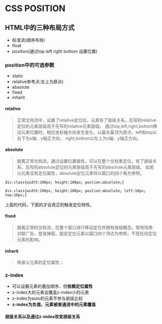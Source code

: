 # CSS POSITION
## HTML中的三种布局方式
+ 标准流(顺序布局)
+ float
+ position(通过top left right bottom 设置位置)
### position中的可选参数
+ static
+ relative参考点:左上为原点)
+ absolute
+ fixed
+ inherit
#### relative
> 正常文档流中，设置了relative定位后，元素有了层级关系，后写的relative定位的元素层级高于先写的relative元素层级。
  通过top,left,right,bottom移动元素位置时，相应坐标轴方向发生变化，以最左最顶为原点，left和top以右下为x轴、y轴正方向，
  right,bottom以左上为x轴、y轴正方向。
#### absolute
> 脱离正常文档流，通过设置位置属性，可以在整个文档里定位，有了层级关系，后写的absolute定位的元素层级高于先写的absolute元素层级。
  如若父元素没有定位属性，absolute定位元素将以窗口的四个角为参照。

`div.class{width:100px; height:100px; postion:absolute;}`

`div.class{width:100px; height:100px; postion:absolute; left:10px; top:10px;}`

上面的代码，下面的才会真正的触发定位特性。

#### fixed

> 脱离正常的文档流，在整个窗口进行移动定位并拥有层级概念。常用场景:对联广告，登录弹窗。固定定位元素以窗口四个顶点为参照，不受任何定位元素的影响。

#### inherit
> 继承父元素的定位属性；

### z-index
+ 可以设置元素的叠加顺序，但**依赖定位属性**
+ z-index大的元素会覆盖z-index小的元素
+ z-index为auto的元素不参与层级比较
+ __z-index为负值，元素被普通流中的元素覆盖__
#### 层级关系以及通过z-index改变层级关系
